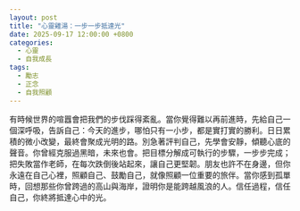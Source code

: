 ```yaml
---
layout: post
title: "心靈雞湯：一步一步抵達光"
date: 2025-09-17 12:00:00 +0800
categories:
  - 心靈
  - 自我成長
tags:
  - 勵志
  - 正念
  - 自我照顧
---
```


有時候世界的喧囂會把我們的步伐踩得紊亂。當你覺得難以再前進時，先給自己一個深呼吸，告訴自己：今天的進步，哪怕只有一小步，都是實打實的勝利。日日累積的微小改變，最終會聚成光明的路。別急著評判自己，先學會安靜，傾聽心底的聲音。你曾經克服過黑暗，未來也會。把目標分解成可執行的步驟，一步步完成；把失敗當作老師，在每次跌倒後站起來，讓自己更堅韌。朋友也許不在身邊，但你永遠在自己心裡，照顧自己、鼓勵自己，就像照顧一位重要的旅伴。當你感到孤單時，回想那些你曾跨過的高山與海岸，證明你是能跨越風浪的人。信任過程，信任自己，你終將抵達心中的光。